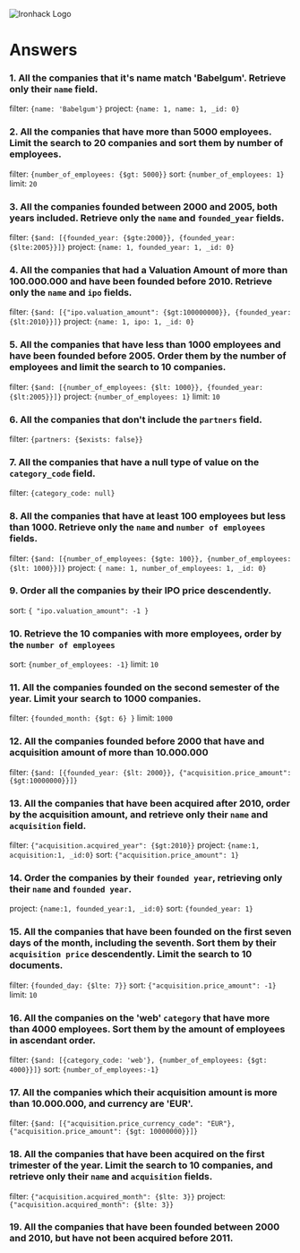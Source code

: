 ![Ironhack Logo](https://i.imgur.com/1QgrNNw.png)

# Answers

### 1. All the companies that it's name match 'Babelgum'. Retrieve only their `name` field.

filter:
`{name: 'Babelgum'}`
project:
`{name: 1, name: 1, _id: 0}`

### 2. All the companies that have more than 5000 employees. Limit the search to 20 companies and sort them by **number of employees**.

filter:
`{number_of_employees: {$gt: 5000}}`
sort:
`{number_of_employees: 1}`
limit:
`20`

### 3. All the companies founded between 2000 and 2005, both years included. Retrieve only the `name` and `founded_year` fields.

filter:
`{$and: [{founded_year: {$gte:2000}}, {founded_year: {$lte:2005}}]}`
project:
`{name: 1, founded_year: 1, _id: 0}`

### 4. All the companies that had a Valuation Amount of more than 100.000.000 and have been founded before 2010. Retrieve only the `name` and `ipo` fields.

filter:
`{$and: [{"ipo.valuation_amount": {$gt:100000000}}, {founded_year: {$lt:2010}}]}`
project:
`{name: 1, ipo: 1, _id: 0}`

### 5. All the companies that have less than 1000 employees and have been founded before 2005. Order them by the number of employees and limit the search to 10 companies.

filter:
`{$and: [{number_of_employees: {$lt: 1000}}, {founded_year: {$lt:2005}}]}`
project:
`{number_of_employees: 1}`
limit:
`10`

### 6. All the companies that don't include the `partners` field.

filter:
`{partners: {$exists: false}}`

### 7. All the companies that have a null type of value on the `category_code` field.

filter:
`{category_code: null}`

### 8. All the companies that have at least 100 employees but less than 1000. Retrieve only the `name` and `number of employees` fields.

filter:
`{$and: [{number_of_employees: {$gte: 100}}, {number_of_employees: {$lt: 1000}}]}`
project:
`{ name: 1, number_of_employees: 1, _id: 0}`

### 9. Order all the companies by their IPO price descendently.

sort:
`{ "ipo.valuation_amount": -1 }`

### 10. Retrieve the 10 companies with more employees, order by the `number of employees`

sort:
`{number_of_employees: -1}`
limit:
`10`

### 11. All the companies founded on the second semester of the year. Limit your search to 1000 companies.

filter:
`{founded_month: {$gt: 6} }`
limit:
`1000`

<!-- ### 12. All the companies that have been 'deadpooled' after the third year. -->

<!-- Your Code Goes Here -->

### 12. All the companies founded before 2000 that have and acquisition amount of more than 10.000.000

filter:
`{$and: [{founded_year: {$lt: 2000}}, {"acquisition.price_amount": {$gt:10000000}}]}`

### 13. All the companies that have been acquired after 2010, order by the acquisition amount, and retrieve only their `name` and `acquisition` field.

filter:
`{"acquisition.acquired_year": {$gt:2010}}`
project:
`{name:1, acquisition:1, _id:0}`
sort:
`{"acquisition.price_amount": 1}`


### 14. Order the companies by their `founded year`, retrieving only their `name` and `founded year`.

project:
`{name:1, founded_year:1, _id:0}`
sort:
`{founded_year: 1}`

### 15. All the companies that have been founded on the first seven days of the month, including the seventh. Sort them by their `acquisition price` descendently. Limit the search to 10 documents.

filter:
`{founded_day: {$lte: 7}}`
sort:
`{"acquisition.price_amount": -1}`
limit:
`10`

### 16. All the companies on the 'web' `category` that have more than 4000 employees. Sort them by the amount of employees in ascendant order.

filter:
`{$and: [{category_code: 'web'}, {number_of_employees: {$gt: 4000}}]}`
sort:
`{number_of_employees:-1}`

### 17. All the companies which their acquisition amount is more than 10.000.000, and currency are 'EUR'.

filter:
`{$and: [{"acquisition.price_currency_code": "EUR"}, {"acquisition.price_amount": {$gt: 10000000}}]}`

### 18. All the companies that have been acquired on the first trimester of the year. Limit the search to 10 companies, and retrieve only their `name` and `acquisition` fields.

filter:
`{"acquisition.acquired_month": {$lte: 3}}`
project:
`{"acquisition.acquired_month": {$lte: 3}}`

### 19. All the companies that have been founded between 2000 and 2010, but have not been acquired before 2011.

<!-- Your Code Goes Here -->
